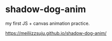 # shadow-dog-anim
my first JS + canvas animation practice.


https://meiliizzsuju.github.io/shadow-dog-anim/
